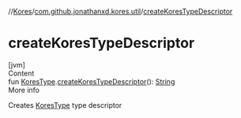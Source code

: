 //[Kores](../index.md)/[com.github.jonathanxd.kores.util](index.md)/[createKoresTypeDescriptor](create-kores-type-descriptor.md)



# createKoresTypeDescriptor  
[jvm]  
Content  
fun [KoresType](../com.github.jonathanxd.kores.type/-kores-type/index.md).[createKoresTypeDescriptor](create-kores-type-descriptor.md)(): [String](https://kotlinlang.org/api/latest/jvm/stdlib/kotlin/-string/index.html)  
More info  


Creates [KoresType](../com.github.jonathanxd.kores.type/-kores-type/index.md) type descriptor

  



